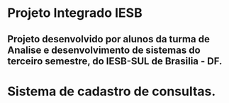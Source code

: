 # Projeto Integrado IESB

## Projeto desenvolvido por alunos da turma de Analise e desenvolvimento de sistemas do terceiro semestre, do IESB-SUL de Brasilia - DF.

# Sistema de cadastro de consultas. 

